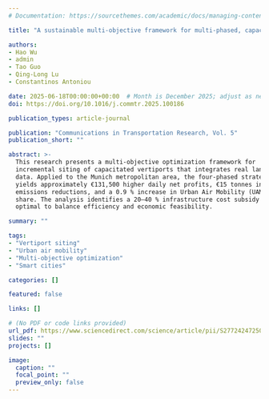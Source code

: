 ```yaml
---  
# Documentation: https://sourcethemes.com/academic/docs/managing-content/

title: "A sustainable multi-objective framework for multi-phased, capacitated vertiport siting with land use integration"

authors:
- Hao Wu
- admin
- Tao Guo
- Qing-Long Lu
- Constantinos Antoniou

date: 2025-06-18T00:00:00+00:00  # Month is December 2025; adjust as needed
doi: https://doi.org/10.1016/j.commtr.2025.100186

publication_types: article-journal

publication: "Communications in Transportation Research, Vol. 5"
publication_short: ""

abstract: >-
  This research presents a multi-objective optimization framework for
  incremental siting of capacitated vertiports that integrates real land-use
  data. Applied to the Munich metropolitan area, the four-phased strategy
  yields approximately €131,500 higher daily net profits, €15 tonnes in
  emissions reductions, and a 0.9 % increase in Urban Air Mobility (UAM) mode
  share. The analysis identifies a 20–40 % infrastructure cost subsidy as
  optimal to balance efficiency and economic feasibility.

summary: ""

tags:
- "Vertiport siting"
- "Urban air mobility"
- "Multi-objective optimization"
- "Smart cities"

categories: []

featured: false

links: []

# (No PDF or code links provided)
url_pdf: https://www.sciencedirect.com/science/article/pii/S2772424725000265?via%3Dihub
slides: ""
projects: []

image:
  caption: ""
  focal_point: ""
  preview_only: false
---
```

